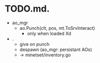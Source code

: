 # TODO.md.

- ao_mgr
  - ao.Punch(clt, pos, mt.ToSrvInteract)
    - only when loaded Xd
- .
  - give on punch
  - despawn
(ao_mgr: persistant AOs)
  - -> minetset/inventory.go
